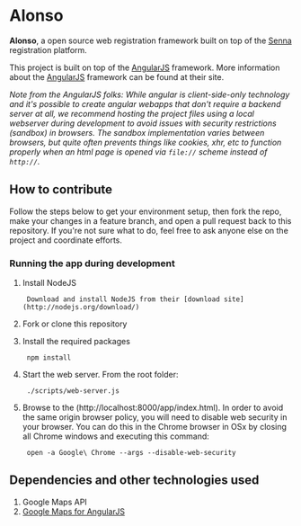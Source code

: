 # Alonso

**Alonso**, a open source web registration framework built on top of the 
[Senna](https://github.com/activenetwork/senna) registration platform.

This project is built on top of the [AngularJS](http://angularjs.org/) framework.  More 
information about the [AngularJS](http://angularjs.org/) framework can be found at their
site.

_Note from the AngularJS folks: While angular is client-side-only technology and it's possible to create angular webapps that
don't require a backend server at all, we recommend hosting the project files using a local
webserver during development to avoid issues with security restrictions (sandbox) in browsers. The
sandbox implementation varies between browsers, but quite often prevents things like cookies, xhr,
etc to function properly when an html page is opened via `file://` scheme instead of `http://`._


## How to contribute

Follow the steps below to get your environment setup, then fork the repo, make your changes 
in a feature branch, and open a pull request back to this repository. If you're not sure what 
to do, feel free to ask anyone else on the project and coordinate efforts.

### Running the app during development

1. Install NodeJS

		Download and install NodeJS from their [download site](http://nodejs.org/download/)
		
2. Fork or clone this repository

3. Install the required packages

		npm install

4. Start the web server.  From the root folder:

		./scripts/web-server.js

5. Browse to the (http://localhost:8000/app/index.html).  In order to avoid the same origin
browser policy, you will need to disable web security in your browser.  You can do this in 
the Chrome browser in OSx by closing all Chrome windows and executing this command:

		open -a Google\ Chrome --args --disable-web-security
		
## Dependencies and other technologies used

1. Google Maps API
2. [Google Maps for AngularJS](http://nlaplante.github.io/angular-google-maps/)


